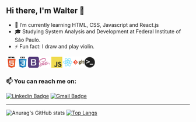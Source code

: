  Hi there, I'm Walter 👋
---

- 🌱 I’m currently learning HTML, CSS, Javascript and React.js
- 🎓 Studying System Analysis and Development at Federal Institute of São Paulo.
- ⚡ Fun fact: I draw and play violin.

<img width="30" src="https://raw.githubusercontent.com/github/explore/80688e429a7d4ef2fca1e82350fe8e3517d3494d/topics/html/html.png"><img width="30" src="https://raw.githubusercontent.com/github/explore/80688e429a7d4ef2fca1e82350fe8e3517d3494d/topics/css/css.png"><img width="30" src="https://raw.githubusercontent.com/github/explore/80688e429a7d4ef2fca1e82350fe8e3517d3494d/topics/bootstrap/bootstrap.png"><img width="30" src="https://raw.githubusercontent.com/github/explore/80688e429a7d4ef2fca1e82350fe8e3517d3494d/topics/sass/sass.png"> <img width="30" src="https://raw.githubusercontent.com/github/explore/80688e429a7d4ef2fca1e82350fe8e3517d3494d/topics/javascript/javascript.png"><img width="30" src="https://raw.githubusercontent.com/github/explore/80688e429a7d4ef2fca1e82350fe8e3517d3494d/topics/react/react.png"><img width="30" src="https://raw.githubusercontent.com/github/explore/80688e429a7d4ef2fca1e82350fe8e3517d3494d/topics/git/git.png"><img width="30" src="https://raw.githubusercontent.com/github/explore/80688e429a7d4ef2fca1e82350fe8e3517d3494d/topics/terminal/terminal.png">

### 📫 You can reach me on:

[![Linkedin Badge](https://img.shields.io/badge/-Walter_Alcantara-blue?style=flat-square&logo=Linkedin&logoColor=white&link=https://www.linkedin.com/in/walteralcantara//)](https://www.linkedin.com/in/walteralcantara/) 
[![Gmail Badge](https://img.shields.io/badge/-waltermalcantara@gmail.com-c14438?style=flat-square&logo=Gmail&logoColor=white&link=mailto:waltermalcantara@gmail.com)](mailto:waltermalcantara@gmail.com)


---
![Anurag's GitHub stats](https://github-readme-stats.vercel.app/api?username=wmalcantara&theme=tokyonight&show_icons=true)
[![Top Langs](https://github-readme-stats.vercel.app/api/top-langs/?username=wmalcantara&langs_count=6&exclude_repo=caravan&layout=compact&theme=tokyonight)](https://github.com/anuraghazra/github-readme-stats)


<!--
**wmalcantara/wmalcantara** is a ✨ _special_ ✨ repository because its `README.md` (this file) appears on your GitHub profile.

Here are some ideas to get you started:

- 🔭 I’m currently working on ...
- 🌱 I’m currently learning ...
- 👯 I’m looking to collaborate on ...
- 🤔 I’m looking for help with ...
- 💬 Ask me about ...
- 📫 How to reach me: ...
- 😄 Pronouns: ...
- ⚡ Fun fact: ...
-->
